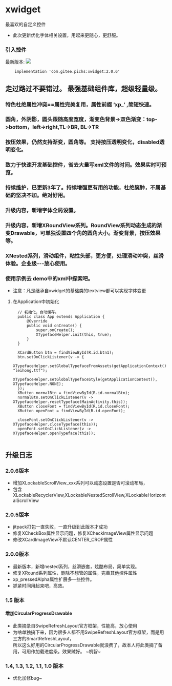 # xwidget

最喜欢的自定义控件

- 此次更新优化字体相关设置，用起来更随心，更舒服。

### 引入控件

最新版本:  [![](https://jitpack.io/v/com.gitee.pichs/xwidget.svg)](https://jitpack.io/#com.gitee.pichs/xwidget)

        implementation 'com.gitee.pichs:xwidget:2.0.6'

## 走过路过不要错过。 最强基础组件库，超级轻量级。

### 特色杜绝属性冲突==属性完美复用，属性前缀 ‘xp_’ ,简短快速。

### 圆角，外阴影，圆头跟随高度宽度，渐变色背景->双色渐变：top->bottom，left->right,TL->BR, BL->TR

### 按压效果，仍然支持渐变，圆角等。 支持按压透明变化，disabled透明变化。

### 致力于快速开发基础控件，省去大量写xml文件的时间。效果实时可预览。

### 持续维护，已更新3年了。持续增强更有用的功能，杜绝臃肿，不属基础的坚决不加。绝对好用。

### 升级内容，新增字体全局设置。

### 升级内容，新增XRoundView系列。RoundView系列动态生成的渐变Drawable，可单独设置四个角的圆角大小。渐变背景，按压效果等。

### XNested系列，滑动组件，粘性头部，更方便，处理滑动冲突，丝滑体验。企业级---放心使用。

### 使用示例去 demo中的xml中探索吧。

- 注意：凡是继承自xwidget的基础类的textview都可以实现字体变更

1. 在Application中初始化

    ```
      // 初始化，自动缓存。
      public class App extends Application {
          @Override
          public void onCreate() {
              super.onCreate();
              XTypefaceHelper.init(this, true);
          }
      }
    
      XCardButton btn = findViewById(R.id.btn1);
      btn.setOnClickListener(v -> {
          XTypefaceHelper.setGlobalTypefaceFromAssets(getApplicationContext(), "leihong.ttf");
          XTypefaceHelper.setGlobalTypefaceStyle(getApplicationContext(), XTypefaceHelper.NONE);
      });
      XButton normalBtn = findViewById(R.id.normalBtn);
      normalBtn.setOnClickListener(v -> XTypefaceHelper.resetTypeface(MainActivity.this));
      XButton closeFont = findViewById(R.id.closeFont);
      XButton openFont = findViewById(R.id.openFont);

      closeFont.setOnClickListener(v -> XTypefaceHelper.closeTypeface(this));
      openFont.setOnClickListener(v -> XTypefaceHelper.openTypeface(this));
        
    ```

## 升级日志

### 2.0.6版本
- 增加XLockableScrollView_xxx系列可以动态设置是否可滚动布局，
- 包含XLockableRecyclerView,XLockableNestedScrollView,XLockableHorizontalScrollView

### 2.0.5版本

- jitpack打包一直失败，一直升级到此版本才成功
- 修复XCheckBox属性显示问题，修复XCheckImageView属性显示问题
- 修改XCardImageView不默认CENTER_CROP属性

### 2.0.0版本

- 最新版本，新增nested系列，丝滑嵌套，炫酷布局，简单实现。
- 修复XRound系列属性，删除不想管的属性，完善其他控件属性
- xp_pressedAlpha属性扩展多一些控件。
- 抓紧时间用起来吧，高效。

### 1.5 版本

#### 增加CircularProgressDrawable

- 此类摘录自SwipeRefreshLayout官方框架，性能高，放心使用
- 为啥单独搞下来，因为很多人都不用SwipeRefreshLayout官方框架，而是用三方的SmartRefreshLayout，<br>
  所以这么好用的CircularProgressDrawable就浪费了，故本人将此类摘了备用，可用作加载进度条。效果贼好。 ~机智~

### 1.4, 1.3, 1.2, 1.1, 1.0 版本

- 优化加修bug~
